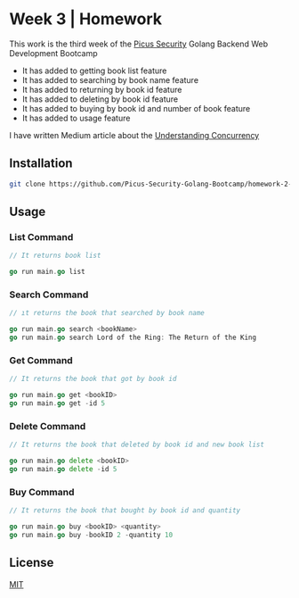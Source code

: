 # Week 3 | Homework
This work is the third week of the [Picus Security](https://www.picussecurity.com) Golang Backend Web Development Bootcamp
* It has added to getting book list feature
* It has added to searching by book name feature
* It has added to returning by book id feature
* It has added to deleting by book id feature
* It has added to buying by book id and number of book feature
* It has added to usage feature

I have written Medium article about the [Understanding Concurrency](https://medium.com/@kayahuseyin/understanding-concurrency-b79f928aaf76)

## Installation
```bash
git clone https://github.com/Picus-Security-Golang-Bootcamp/homework-2-week-3-hkaya15.git
```

## Usage

### List Command
```go
// It returns book list

go run main.go list
```

### Search Command 
```go
// ıt returns the book that searched by book name

go run main.go search <bookName>
go run main.go search Lord of the Ring: The Return of the King
```

### Get Command
```go
// It returns the book that got by book id

go run main.go get <bookID>
go run main.go get -id 5
```

### Delete Command
```go
// It returns the book that deleted by book id and new book list

go run main.go delete <bookID>
go run main.go delete -id 5
```

### Buy Command
```go
// It returns the book that bought by book id and quantity

go run main.go buy <bookID> <quantity>
go run main.go buy -bookID 2 -quantity 10
```

## License
[MIT](https://mit-license.org)
